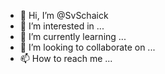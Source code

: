 - 👋 Hi, I’m @SvSchaick
- 👀 I’m interested in ...
- 🌱 I’m currently learning ...
- 💞️ I’m looking to collaborate on ...
- 📫 How to reach me ...

<!---
SvSchaick/SvSchaick is a ✨ special ✨ repository because its `README.md` (this file) appears on your GitHub profile.
You can click the Preview link to take a look at your changes.
--->
